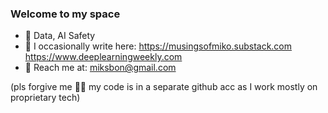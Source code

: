 ### Welcome to my space

- 🧠 Data, AI Safety
- 📖 I occasionally write here: https://musingsofmiko.substack.com https://www.deeplearningweekly.com
- 📨 Reach me at: miksbon@gmail.com

(pls forgive me 🙏🏽 my code is in a separate github acc as I work mostly on proprietary tech)
